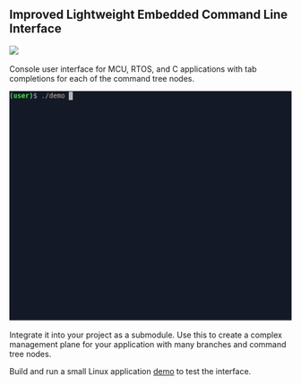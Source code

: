 ## Improved Lightweight Embedded Command Line Interface

![][logo]

[logo]: ./logo.png

Console user interface for MCU, RTOS, and C applications with tab
completions for each of the command tree nodes.

![demonstration](demo/demonstration.gif)

Integrate it into your project as a submodule. Use this to create a
complex management plane for your application with many branches and
command tree nodes.

Build and run a small Linux application [demo](demo/README.md) to test the interface.
